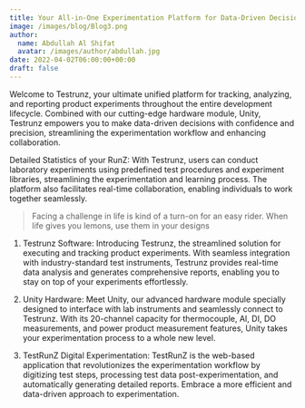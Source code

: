 ```yaml
---
title: Your All-in-One Experimentation Platform for Data-Driven Decisions - Empowering Actionable Insights
image: /images/blog/Blog3.png
author:
  name: Abdullah Al Shifat
  avatar: /images/author/abdullah.jpg
date: 2022-04-02T06:00:00+00:00
draft: false
---
```


Welcome to Testrunz, your ultimate unified platform for tracking, analyzing, and reporting product experiments throughout the entire development lifecycle. Combined with our cutting-edge hardware module, Unity, Testrunz empowers you to make data-driven decisions with confidence and precision, streamlining the experimentation workflow and enhancing collaboration.

Detailed Statistics of your RunZ: With Testrunz, users can conduct laboratory experiments using predefined test procedures and experiment libraries, streamlining the experimentation and learning process. The platform also facilitates real-time collaboration, enabling individuals to work together seamlessly.

<Blockquote name="!Alexender Smith">
  Facing a challenge in life is kind of a turn-on for an easy rider. When life gives you lemons, use them in your designs
</Blockquote>

1. Testrunz Software: Introducing Testrunz, the streamlined solution for executing and tracking product experiments. With seamless integration with industry-standard test instruments, Testrunz provides real-time data analysis and generates comprehensive reports, enabling you to stay on top of your experiments effortlessly.

2. Unity Hardware: Meet Unity, our advanced hardware module specially designed to interface with lab instruments and seamlessly connect to Testrunz. With its 20-channel capacity for thermocouple, AI, DI, DO measurements, and power product measurement features, Unity takes your experimentation process to a whole new level.

3. TestRunZ Digital Experimentation: TestRunZ is the web-based application that revolutionizes the experimentation workflow by digitizing test steps, processing test data post-experimentation, and automatically generating detailed reports. Embrace a more efficient and data-driven approach to experimentation.
